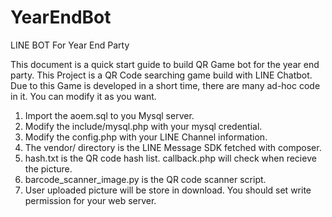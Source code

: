 # YearEndBot
LINE BOT For Year End Party

This document is a quick start guide to build QR Game bot for the year end party.
This Project is a QR Code searching game build with LINE Chatbot.
Due to this Game is developed in a short time, there are many ad-hoc code in it.
You can modify it as you want.

1. Import the aoem.sql to you Mysql server.
2. Modify the include/mysql.php with your mysql credential.
3. Modify the config.php with your LINE Channel information.
4. The vendor/ directory is the LINE Message SDK fetched with composer.
5. hash.txt is the QR code hash list. callback.php will check when recieve the picture.
6. barcode_scanner_image.py is the QR code scanner script.
7. User uploaded picture will be store in download. You should set write permission for your web server.

